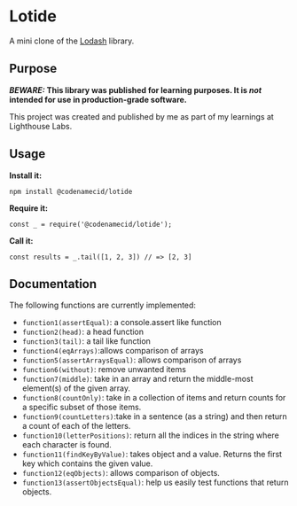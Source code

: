 # Lotide

A mini clone of the [Lodash](https://lodash.com) library.

## Purpose

**_BEWARE:_ This library was published for learning purposes. It is _not_ intended for use in production-grade software.**

This project was created and published by me as part of my learnings at Lighthouse Labs. 

## Usage

**Install it:**

`npm install @codenamecid/lotide`

**Require it:**

`const _ = require('@codenamecid/lotide');`

**Call it:**

`const results = _.tail([1, 2, 3]) // => [2, 3]`

## Documentation

The following functions are currently implemented:

* `function1(assertEqual)`: a console.assert like function
* `function2(head)`: a head function
* `function3(tail)`: a tail like function
* `function4(eqArrays)`:allows comparison of arrays
* `function5(assertArraysEqual)`: allows comparison of arrays
* `function6(without)`: remove unwanted items
* `function7(middle)`: take in an array and return the middle-most element(s) of the given array.
* `function8(countOnly)`: take in a collection of items and return counts for a specific subset of those items.
* `function9(countLetters)`:take in a sentence (as a string) and then return a count of each of the letters.
* `function10(letterPositions)`: return all the indices in the string where each character is found.
* `function11(findKeyByValue)`: takes object and a value. Returns the first key which contains the given value.
* `function12(eqObjects)`: allows comparison of objects.
* `function13(assertObjectsEqual)`: help us easily test functions that return objects.